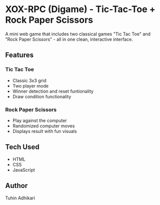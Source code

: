 # XOX-RPC (Digame) - Tic-Tac-Toe + Rock Paper Scissors

A mini web game that includes two classical games "Tic Tac Toe" and "Rock Paper Scissors" - all in one clean, interactive interface.

## Features

### Tic Tac Toe
- Classic 3x3 grid
- Two player mode
- Winner detection and reset funtionality
- Draw condition functionality

### Rock Paper Scissors
- Play against the computer
- Randomized computer moves
- Displays result with fun visuals

## Tech Used
- HTML
- CSS
- JavaScript

## Author
Tuhin Adhikari
